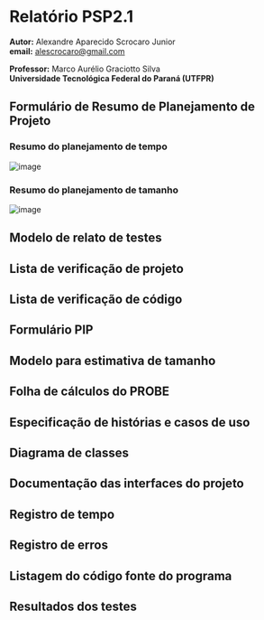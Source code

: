 # Relatório PSP2.1

**Autor:** Alexandre Aparecido Scrocaro Junior \
**email:** alescrocaro@gmail.com

**Professor:** Marco Aurélio Graciotto Silva\
**Universidade Tecnológica Federal do Paraná (UTFPR)**

## Formulário de Resumo de Planejamento de Projeto
### Resumo do planejamento de tempo
![image](https://user-images.githubusercontent.com/37521313/197647745-d5276d04-6b9a-4530-8a35-62f071758935.png)

### Resumo do planejamento de tamanho
![image](https://user-images.githubusercontent.com/37521313/197647801-8cc18fdb-8fb6-4422-b8e8-0326fe4f996b.png)

## Modelo de relato de testes

## Lista de verificação de projeto

## Lista de verificação de código

## Formulário PIP

## Modelo para estimativa de tamanho

## Folha de cálculos do PROBE

## Especificação de histórias e casos de uso

## Diagrama de classes

## Documentação das interfaces do projeto

## Registro de tempo

## Registro de erros

## Listagem do código fonte do programa

## Resultados dos testes
